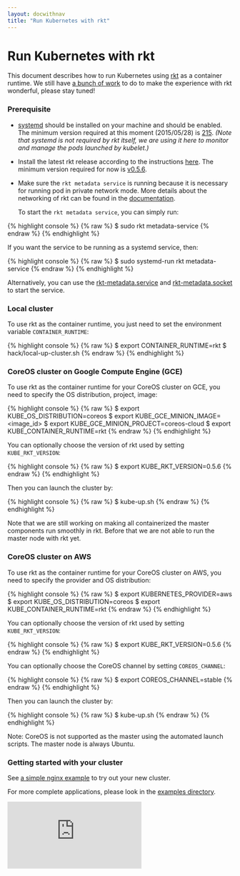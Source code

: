 ```yaml
---
layout: docwithnav
title: "Run Kubernetes with rkt"
---
```

<!-- BEGIN MUNGE: UNVERSIONED_WARNING -->


<!-- END MUNGE: UNVERSIONED_WARNING -->

# Run Kubernetes with rkt

This document describes how to run Kubernetes using [rkt](https://github.com/coreos/rkt) as a container runtime.
We still have [a bunch of work](https://github.com/GoogleCloudPlatform/kubernetes/issues/8262) to do to make the experience with rkt wonderful, please stay tuned!

### **Prerequisite**

- [systemd](http://www.freedesktop.org/wiki/Software/systemd/) should be installed on your machine and should be enabled. The minimum version required at this moment (2015/05/28) is [215](http://lists.freedesktop.org/archives/systemd-devel/2014-July/020903.html).
  *(Note that systemd is not required by rkt itself, we are using it here to monitor and manage the pods launched by kubelet.)*

- Install the latest rkt release according to the instructions [here](https://github.com/coreos/rkt).
  The minimum version required for now is [v0.5.6](https://github.com/coreos/rkt/releases/tag/v0.5.6).

- Make sure the `rkt metadata service` is running because it is necessary for running pod in private network mode.
  More details about the networking of rkt can be found in the [documentation](https://github.com/coreos/rkt/blob/master/Documentation/networking.md).

  To start the `rkt metadata service`, you can simply run:

{% highlight console %}
{% raw %}
  $ sudo rkt metadata-service
{% endraw %}
{% endhighlight %}

  If you want the service to be running as a systemd service, then:

{% highlight console %}
{% raw %}
  $ sudo systemd-run rkt metadata-service
{% endraw %}
{% endhighlight %}

  Alternatively, you can use the [rkt-metadata.service](https://github.com/coreos/rkt/blob/master/dist/init/systemd/rkt-metadata.service) and [rkt-metadata.socket](https://github.com/coreos/rkt/blob/master/dist/init/systemd/rkt-metadata.socket) to start the service.


### Local cluster

To use rkt as the container runtime, you just need to set the environment variable `CONTAINER_RUNTIME`:

{% highlight console %}
{% raw %}
$ export CONTAINER_RUNTIME=rkt
$ hack/local-up-cluster.sh
{% endraw %}
{% endhighlight %}

### CoreOS cluster on Google Compute Engine (GCE)

To use rkt as the container runtime for your CoreOS cluster on GCE, you need to specify the OS distribution, project, image:

{% highlight console %}
{% raw %}
$ export KUBE_OS_DISTRIBUTION=coreos
$ export KUBE_GCE_MINION_IMAGE=<image_id>
$ export KUBE_GCE_MINION_PROJECT=coreos-cloud
$ export KUBE_CONTAINER_RUNTIME=rkt
{% endraw %}
{% endhighlight %}

You can optionally choose the version of rkt used by setting `KUBE_RKT_VERSION`:

{% highlight console %}
{% raw %}
$ export KUBE_RKT_VERSION=0.5.6
{% endraw %}
{% endhighlight %}

Then you can launch the cluster by:

{% highlight console %}
{% raw %}
$ kube-up.sh
{% endraw %}
{% endhighlight %}

Note that we are still working on making all containerized the master components run smoothly in rkt. Before that we are not able to run the master node with rkt yet.

### CoreOS cluster on AWS

To use rkt as the container runtime for your CoreOS cluster on AWS, you need to specify the provider and OS distribution:

{% highlight console %}
{% raw %}
$ export KUBERNETES_PROVIDER=aws
$ export KUBE_OS_DISTRIBUTION=coreos
$ export KUBE_CONTAINER_RUNTIME=rkt
{% endraw %}
{% endhighlight %}

You can optionally choose the version of rkt used by setting `KUBE_RKT_VERSION`:

{% highlight console %}
{% raw %}
$ export KUBE_RKT_VERSION=0.5.6
{% endraw %}
{% endhighlight %}

You can optionally choose the CoreOS channel  by setting `COREOS_CHANNEL`:

{% highlight console %}
{% raw %}
$ export COREOS_CHANNEL=stable
{% endraw %}
{% endhighlight %}

Then you can launch the cluster by:

{% highlight console %}
{% raw %}
$ kube-up.sh
{% endraw %}
{% endhighlight %}

Note: CoreOS is not supported as the master using the automated launch
scripts. The master node is always Ubuntu.

### Getting started with your cluster

See [a simple nginx example](../../../docs/user-guide/simple-nginx.html) to try out your new cluster.

For more complete applications, please look in the [examples directory](../../../examples/).


<!-- BEGIN MUNGE: IS_VERSIONED -->
<!-- TAG IS_VERSIONED -->
<!-- END MUNGE: IS_VERSIONED -->


<!-- BEGIN MUNGE: GENERATED_ANALYTICS -->
[![Analytics](https://kubernetes-site.appspot.com/UA-36037335-10/GitHub/docs/getting-started-guides/rkt/README.md?pixel)]()
<!-- END MUNGE: GENERATED_ANALYTICS -->

